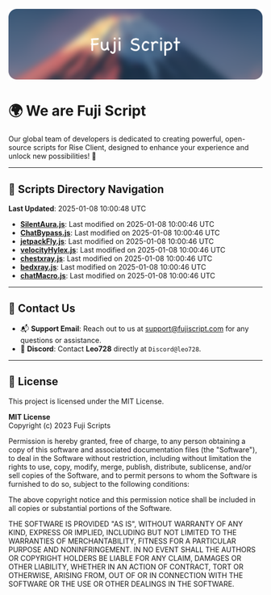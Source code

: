 ![Banner](.github/b.webp)

# 🌍 **We are Fuji Script**

Our global team of developers is dedicated to creating powerful, open-source scripts for Rise Client, designed to enhance your experience and unlock new possibilities! 🌟

---
<!-- SCRIPTS_NAVIGATION_START -->
## 📂 **Scripts Directory Navigation**

**Last Updated**: 2025-01-08 10:00:48 UTC

- **[SilentAura.js](scripts/SilentAura.js)**: Last modified on 2025-01-08 10:00:46 UTC
- **[ChatBypass.js](scripts/ChatBypass.js)**: Last modified on 2025-01-08 10:00:46 UTC
- **[jetpackFly.js](scripts/jetpackFly.js)**: Last modified on 2025-01-08 10:00:46 UTC
- **[velocityHylex.js](scripts/velocityHylex.js)**: Last modified on 2025-01-08 10:00:46 UTC
- **[chestxray.js](scripts/chestxray.js)**: Last modified on 2025-01-08 10:00:46 UTC
- **[bedxray.js](scripts/bedxray.js)**: Last modified on 2025-01-08 10:00:46 UTC
- **[chatMacro.js](scripts/chatMacro.js)**: Last modified on 2025-01-08 10:00:46 UTC

<!-- SCRIPTS_NAVIGATION_END -->

---

## 💬 **Contact Us**  
- 📬 **Support Email**: Reach out to us at [support@fujiscript.com](mailto:support@fujiscript.com) for any questions or assistance.  
- 💬 **Discord**: Contact **Leo728** directly at `Discord@leo728`.

---

## 📜 **License**

This project is licensed under the MIT License.  

**MIT License**  
Copyright (c) 2023 Fuji Scripts  

Permission is hereby granted, free of charge, to any person obtaining a copy of this software and associated documentation files (the "Software"), to deal in the Software without restriction, including without limitation the rights to use, copy, modify, merge, publish, distribute, sublicense, and/or sell copies of the Software, and to permit persons to whom the Software is furnished to do so, subject to the following conditions:  

The above copyright notice and this permission notice shall be included in all copies or substantial portions of the Software.  

THE SOFTWARE IS PROVIDED "AS IS", WITHOUT WARRANTY OF ANY KIND, EXPRESS OR IMPLIED, INCLUDING BUT NOT LIMITED TO THE WARRANTIES OF MERCHANTABILITY, FITNESS FOR A PARTICULAR PURPOSE AND NONINFRINGEMENT. IN NO EVENT SHALL THE AUTHORS OR COPYRIGHT HOLDERS BE LIABLE FOR ANY CLAIM, DAMAGES OR OTHER LIABILITY, WHETHER IN AN ACTION OF CONTRACT, TORT OR OTHERWISE, ARISING FROM, OUT OF OR IN CONNECTION WITH THE SOFTWARE OR THE USE OR OTHER DEALINGS IN THE SOFTWARE.  
